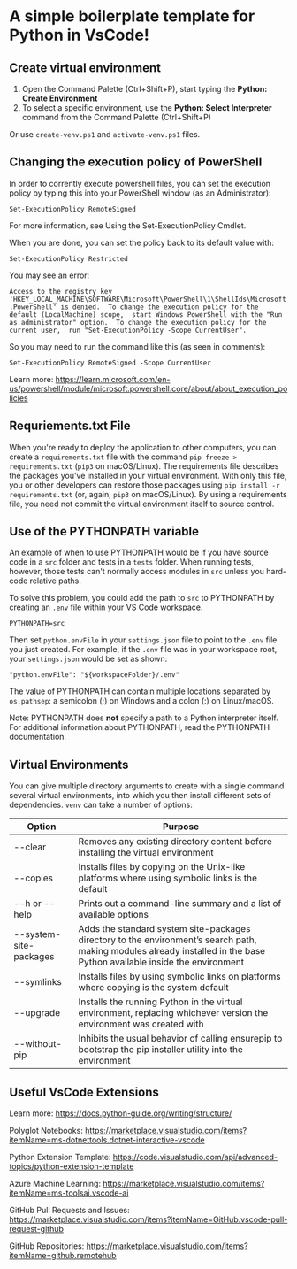 # A simple  boilerplate template for Python in VsCode!

## Create virtual environment

1. Open the Command Palette (Ctrl+Shift+P), start typing the **Python: Create Environment**
2. To select a specific environment, use the **Python: Select Interpreter** command from the Command Palette (Ctrl+Shift+P)

Or use `create-venv.ps1` and `activate-venv.ps1` files. 


## Changing the execution policy of PowerShell

In order to corrently execute powershell files, you can set the execution policy by typing this into your PowerShell window (as an Administrator): 

`Set-ExecutionPolicy RemoteSigned`


For more information, see Using the Set-ExecutionPolicy Cmdlet.

When you are done, you can set the policy back to its default value with:

`Set-ExecutionPolicy Restricted`


You may see an error:

`Access to the registry key
'HKEY_LOCAL_MACHINE\SOFTWARE\Microsoft\PowerShell\1\ShellIds\Microsoft.PowerShell' is denied. 
To change the execution policy for the default (LocalMachine) scope, 
  start Windows PowerShell with the "Run as administrator" option. 
To change the execution policy for the current user, 
  run "Set-ExecutionPolicy -Scope CurrentUser".`


So you may need to run the command like this (as seen in comments):

`Set-ExecutionPolicy RemoteSigned -Scope CurrentUser`



Learn more: https://learn.microsoft.com/en-us/powershell/module/microsoft.powershell.core/about/about_execution_policies


## Requriements.txt File

When you're ready to deploy the application to other computers, you can create a `requirements.txt` file with the command `pip freeze > requirements.txt` (`pip3` on macOS/Linux). The requirements file describes the packages you've installed in your virtual environment. With only this file, you or other developers can restore those packages using `pip install -r requirements.txt` (or, again, `pip3` on macOS/Linux). By using a requirements file, you need not commit the virtual environment itself to source control.



## Use of the PYTHONPATH variable

An example of when to use PYTHONPATH would be if you have source code in a `src` folder and tests in a `tests` folder. When running tests, however, those tests can't normally access modules in `src` unless you hard-code relative paths.

To solve this problem, you could add the path to `src` to PYTHONPATH by creating an `.env` file within your VS Code workspace.

`PYTHONPATH=src`


Then set `python.envFile` in your `settings.json` file to point to the `.env` file you just created. For example, if the `.env` file was in your workspace root, your `settings.json` would be set as shown:

`"python.envFile": "${workspaceFolder}/.env"`


The value of PYTHONPATH can contain multiple locations separated by `os.pathsep`: a semicolon (;) on Windows and a colon (:) on Linux/macOS. 

Note: PYTHONPATH does **not** specify a path to a Python interpreter itself. For additional information about PYTHONPATH, read the PYTHONPATH documentation.


## Virtual Environments

You can give multiple directory arguments to create with a single command several virtual environments, into which you then install different sets of dependencies. `venv` can take a number of options:

|Option|Purpose|
|---|---|
|--clear|Removes any existing directory content before installing the virtual environment|
|--copies|Installs files by copying on the Unix-like platforms where using symbolic links is the default|
|--h or --help|Prints out a command-line summary and a list of available options|
|--system-site-packages|Adds the standard system site-packages directory to the environment’s search path, making modules already installed in the base Python available inside the environment|
|--symlinks|Installs files by using symbolic links on platforms where copying is the system default|
|--upgrade|Installs the running Python in the virtual environment, replacing whichever version the environment was created with|
|--without-pip|Inhibits the usual behavior of calling ensurepip to bootstrap the pip installer utility into the environment|


## Useful VsCode Extensions

Learn more: https://docs.python-guide.org/writing/structure/ 

Polyglot Notebooks: https://marketplace.visualstudio.com/items?itemName=ms-dotnettools.dotnet-interactive-vscode 

Python Extension Template: https://code.visualstudio.com/api/advanced-topics/python-extension-template 

Azure Machine Learning: https://marketplace.visualstudio.com/items?itemName=ms-toolsai.vscode-ai 

GitHub Pull Requests and Issues: https://marketplace.visualstudio.com/items?itemName=GitHub.vscode-pull-request-github 

GitHub Repositories: https://marketplace.visualstudio.com/items?itemName=github.remotehub

